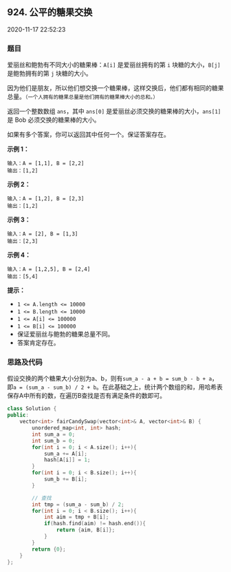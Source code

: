 ## 924. 公平的糖果交换

2020-11-17 22:52:23

### 题目

爱丽丝和鲍勃有不同大小的糖果棒：``A[i]`` 是爱丽丝拥有的第 ``i`` 块糖的大小，``B[j]`` 是鲍勃拥有的第 ``j`` 块糖的大小。

因为他们是朋友，所以他们想交换一个糖果棒，这样交换后，他们都有相同的糖果总量。``（一个人拥有的糖果总量是他们拥有的糖果棒大小的总和。）``

返回一个整数数组 ``ans``，其中 ``ans[0]`` 是爱丽丝必须交换的糖果棒的大小，``ans[1]`` 是 Bob 必须交换的糖果棒的大小。

如果有多个答案，你可以返回其中任何一个。保证答案存在。

 

**示例 1：**

```
输入：A = [1,1], B = [2,2]
输出：[1,2]
```

**示例 2：**

```
输入：A = [1,2], B = [2,3]
输出：[1,2]
```

**示例 3：**

```
输入：A = [2], B = [1,3]
输出：[2,3]
```

**示例 4：**

```
输入：A = [1,2,5], B = [2,4]
输出：[5,4]
```

 

**提示：**


- ``1 <= A.length <= 10000``
- ``1 <= B.length <= 10000``
- ``1 <= A[i] <= 100000``
- ``1 <= B[i] <= 100000``
- 保证爱丽丝与鲍勃的糖果总量不同。
- 答案肯定存在。



### 思路及代码

假设交换的两个糖果大小分别为a、b，则有``sum_a - a + b = sum_b - b + a``，即``a = (sum_a - sum_b) / 2 + b``。在此基础之上，统计两个数组的和，用哈希表保存A中所有的数，在遍历B查找是否有满足条件的数即可。

```cpp
class Solution {
public:
    vector<int> fairCandySwap(vector<int>& A, vector<int>& B) {
        unordered_map<int, int> hash;
        int sum_a = 0;
        int sum_b = 0;
        for(int i = 0; i < A.size(); i++){
            sum_a += A[i];
            hash[A[i]] = 1;
        }
        for(int i = 0; i < B.size(); i++){
            sum_b += B[i];
        }

        // 查找
        int tmp = (sum_a - sum_b) / 2;
        for(int i = 0; i < B.size(); i++){
            int aim = tmp + B[i];
            if(hash.find(aim) != hash.end()){
                return {aim, B[i]};
            }
        }
        return {0};
    }
};
```